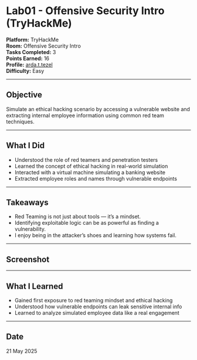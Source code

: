 # Lab01 - Offensive Security Intro (TryHackMe)

**Platform:** TryHackMe  
**Room:** Offensive Security Intro  
**Tasks Completed:** 3  
**Points Earned:** 16  
**Profile:** [arda.t.tezel](https://tryhackme.com/p/arda.t.tezel)  
**Difficulty:** Easy

---

##  Objective

Simulate an ethical hacking scenario by accessing a vulnerable website and extracting internal employee information using common red team techniques.

---

##  What I Did

- Understood the role of red teamers and penetration testers
- Learned the concept of ethical hacking in real-world simulation
- Interacted with a virtual machine simulating a banking website
- Extracted employee roles and names through vulnerable endpoints

---

##  Takeaways

- Red Teaming is not just about tools — it’s a mindset.
- Identifying exploitable logic can be as powerful as finding a vulnerability.
- I enjoy being in the attacker’s shoes and learning how systems fail.

---

##  Screenshot


[](https://github.com/ATTezel/RedTeam-Labs/blob/main/Screen%20Shot%202025-05-21%20at%2013.20.31.png)


---

##  What I Learned

- Gained first exposure to red teaming mindset and ethical hacking
- Understood how vulnerable endpoints can leak sensitive internal info
- Learned to analyze simulated employee data like a real engagement

---

##  Date

21 May 2025
